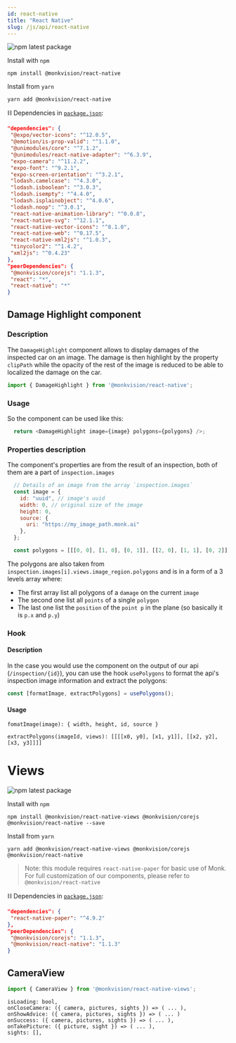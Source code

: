 ```yaml
---
id: react-native
title: "React Native"
slug: /js/api/react-native
---
```

![npm latest package](https://img.shields.io/npm/v/@monkvision/react-native/latest.svg)

Install with `npm`
``` npm
npm install @monkvision/react-native
```

Install from `yarn`
``` yarn
yarn add @monkvision/react-native
```

⛓️ Dependencies in [`package.json`](https://github.com/monkvision/monkjs/tree/main/packages/react-native/package.json):
 ``` json
"dependencies": {
  "@expo/vector-icons": "^12.0.5",
  "@emotion/is-prop-valid": "^1.1.0",
  "@unimodules/core": "^7.1.2",
  "@unimodules/react-native-adapter": "^6.3.9",
  "expo-camera": "^11.2.2",
  "expo-font": "^9.2.1",
  "expo-screen-orientation": "^3.2.1",
  "lodash.camelcase": "^4.3.0",
  "lodash.isboolean": "^3.0.3",
  "lodash.isempty": "^4.4.0",
  "lodash.isplainobject": "^4.0.6",
  "lodash.noop": "^3.0.1",
  "react-native-animation-library": "^0.0.8",
  "react-native-svg": "^12.1.1",
  "react-native-vector-icons": "^8.1.0",
  "react-native-web": "^0.17.5",
  "react-native-xml2js": "^1.0.3",
  "tinycolor2": "^1.4.2",
  "xml2js": "^0.4.23"
},
"peerDependencies": {
  "@monkvision/corejs": "1.1.3",
  "react": "*",
  "react-native": "*"
}
 ```

## Damage Highlight component
### Description
The `DamageHighlight` component allows to display damages of the inspected car on an image.
The damage is then highlight by the property `clipPath` while the opacity of the rest of the image is reduced to be able to localized the damage on the car.
```js
import { DamageHighlight } from '@monkvision/react-native';
```
### Usage
So the component can be used like this:
```js
  return <DamageHighlight image={image} polygons={polygons} />;
```
### Properties description
The component's properties are from the result of an inspection, both of them are a part of `inspection.images`
```js
  // Details of an image from the array `inspection.images`
  const image = {
    id: "uuid", // image's uuid
    width: 0, // original size of the image
    height: 0,
    source: {
      uri: "https://my_image_path.monk.ai"
    },
  };
```
```js
  const polygons = [[[0, 0], [1, 0], [0, 1]], [[2, 0], [1, 1], [0, 2]]];
```
The polygons are also taken from `inspection.images[i].views.image_region.polygons`
and is in a form of a 3 levels array where:
* The first array list all polygons of a `damage` on the current `image`
* The second one list all `points` of a single `polygon`
* The last one list the `position` of the `point p` in the plane (so basically it is `p.x` and `p.y`)

### Hook
#### Description
In the case you would use the component on the output of our api (`/inspection/{id}`), you can use the hook `usePolygons` to format the api's inspection image information and extract the polygons:
```js
const [formatImage, extractPolygons] = usePolygons();
```
#### Usage
```
fomatImage(image): { width, height, id, source }
```
```
extractPolygons(imageId, views): [[[[x0, y0], [x1, y1]], [[x2, y2], [x3, y3]]]]
```

# Views

![npm latest package](https://img.shields.io/npm/v/@monkvision/react-native-views/latest.svg)

Install with `npm`
``` npm
npm install @monkvision/react-native-views @monkvision/corejs @monkvision/react-native --save
```

Install from `yarn`
``` yarn
yarn add @monkvision/react-native-views @monkvision/corejs @monkvision/react-native
```

> Note: this module requires `react-native-paper` for basic use of Monk.
> For full customization of our components, please refer to `@monkvision/react-native`

⛓️ Dependencies in [`package.json`](https://github.com/monkvision/monkjs/tree/main/packages/react-native-views/package.json):
 ``` json
"dependencies": {
  "react-native-paper": "^4.9.2"
},
"peerDependencies": {
  "@monkvision/corejs": "1.1.3",
  "@monkvision/react-native": "1.1.3"
}
 ```

## CameraView

``` javascript
import { CameraView } from '@monkvision/react-native-views';
```

```
isLoading: bool,
onCloseCamera: ({ camera, pictures, sights }) => ( ... ),
onShowAdvice: ({ camera, pictures, sights }) => ( ... )
onSuccess: ({ camera, pictures, sights }) => ( ... ),
onTakePicture: ({ picture, sight }) => ( ... ),
sights: [],
```
